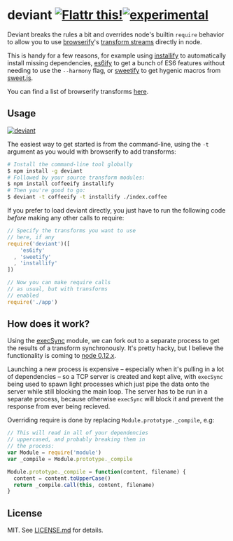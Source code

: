 # deviant [![Flattr this!](https://api.flattr.com/button/flattr-badge-large.png)](https://flattr.com/submit/auto?user_id=hughskennedy&url=http://github.com/hughsk/deviant&title=deviant&description=hughsk/deviant%20on%20GitHub&language=en_GB&tags=flattr,github,javascript&category=software)[![experimental](http://hughsk.github.io/stability-badges/dist/experimental.svg)](http://github.com/hughsk/stability-badges) #

Deviant breaks the rules a bit and overrides node's builtin `require`
behavior to allow you to use [browserify](http://browserify.org)'s
[transform streams](https://github.com/substack/module-deps#transforms)
directly in node.

This is handy for a few reasons, for example using
[installify](http://github.com/hughsk/installify) to automatically install
missing dependencies, [es6ify](https://github.com/thlorenz/es6ify) to get a
bunch of ES6 features without needing to use the `--harmony` flag, or
[sweetify](https://github.com/andreypopp/sweetify) to get hygenic macros from
[sweet.js](http://sweetjs.org/).

You can find a list of browserify transforms
[here](https://github.com/substack/node-browserify/wiki/list-of-transforms).

## Usage ##

[![deviant](https://nodei.co/npm/deviant.png?mini=true)](https://nodei.co/npm/deviant)

The easiest way to get started is from the command-line, using the `-t`
argument as you would with browserify to add transforms:

``` bash
# Install the command-line tool globally
$ npm install -g deviant
# Followed by your source transform modules:
$ npm install coffeeify installify
# Then you're good to go:
$ deviant -t coffeeify -t installify ./index.coffee
```

If you prefer to load deviant directly, you just have to run the following
code *before* making any other calls to require:

``` javascript
// Specify the transforms you want to use
// here, if any
require('deviant')([
    'es6ify'
  , 'sweetify'
  , 'installify'
])

// Now you can make require calls
// as usual, but with transforms
// enabled
require('./app')
```

## How does it work? ##

Using the [execSync](http://npmjs.org/package/execSync) module, we can fork
out to a separate process to get the results of a transform synchronously. It's
pretty hacky, but I believe the functionality is coming to
[node 0.12.x](https://github.com/joyent/node/blob/e8df2676748e944388896dfd767e01906ae2e4eb/lib/child_process.js#L1319-L1331).

Launching a new process is expensive – especially when it's pulling in a lot of
dependencies – so a TCP server is created and kept alive, with `execSync` being
used to spawn light processes which just pipe the data onto the server while
still blocking the main loop. The server has to be run in a separate process,
because otherwise `execSync` will block it and prevent the response from ever
being recieved.

Overriding require is done by replacing `Module.prototype._compile`, e.g:

``` javascript
// This will read in all of your dependencies
// uppercased, and probably breaking them in
// the process:
var Module = require('module')
var _compile = Module.prototype._compile

Module.prototype._compile = function(content, filename) {
  content = content.toUpperCase()
  return _compile.call(this, content, filename)
}
```

## License ##

MIT. See [LICENSE.md](http://github.com/hughsk/deviant/blob/master/LICENSE.md) for details.
